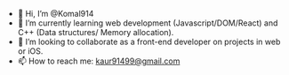 - 👋 Hi, I’m @Komal914
- 🌱 I’m currently learning web development (Javascript/DOM/React) and C++ (Data structures/ Memory allocation).
- 💞️ I’m looking to collaborate as a front-end developer on projects in web or iOS.
- 📫 How to reach me: kaur91499@gmail.com

<!---
Komal914/Komal914 is a ✨ special ✨ repository because its `README.md` (this file) appears on your GitHub profile.
You can click the Preview link to take a look at your changes.
--->
